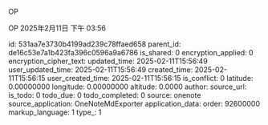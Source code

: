 OP

OP
2025年2月11日
下午 03:56


id: 531aa7e3730b4199ad239c78ffaed658
parent_id: de16c53e7a1b423fa396c0596a9a6786
is_shared: 0
encryption_applied: 0
encryption_cipher_text: 
updated_time: 2025-02-11T15:56:49
user_updated_time: 2025-02-11T15:56:49
created_time: 2025-02-11T15:56:15
user_created_time: 2025-02-11T15:56:15
is_conflict: 0
latitude: 0.00000000
longitude: 0.00000000
altitude: 0.0000
author: 
source_url: 
is_todo: 0
todo_due: 0
todo_completed: 0
source: onenote
source_application: OneNoteMdExporter
application_data: 
order: 92600000
markup_language: 1
type_: 1